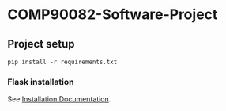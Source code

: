 # COMP90082-Software-Project

## Project setup
```
pip install -r requirements.txt
```
### Flask installation
See [Installation Documentation](https://flask.palletsprojects.com/en/1.1.x/installation/).
